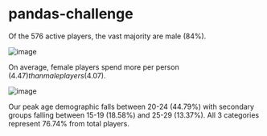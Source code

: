 # pandas-challenge

Of the 576 active players, the vast majority are male (84%).

![image](https://user-images.githubusercontent.com/92783857/142768575-84f96bdf-d039-4f4f-bb27-dfdbd6e15ef8.png)

On average, female players spend more per person ($4.47) than male players ($4.07).

![image](https://user-images.githubusercontent.com/92783857/142768800-e1cc3bdd-f683-47d9-8c5a-30e56e297dd4.png)

Our peak age demographic falls between 20-24 (44.79%) with secondary groups falling between 15-19 (18.58%) and 25-29 (13.37%). All 3 categories represent 76.74% from total players.

